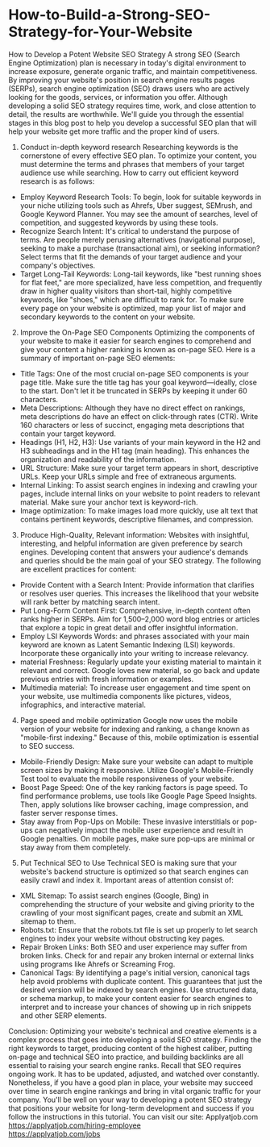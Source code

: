 # How-to-Build-a-Strong-SEO-Strategy-for-Your-Website
How to Develop a Potent Website SEO Strategy
A strong SEO (Search Engine Optimization) plan is necessary in today's digital environment to increase exposure, generate organic traffic, and maintain competitiveness. By improving your website's position in search engine results pages (SERPs), search engine optimization (SEO) draws users who are actively looking for the goods, services, or information you offer. Although developing a solid SEO strategy requires time, work, and close attention to detail, the results are worthwhile. We'll guide you through the essential stages in this blog post to help you develop a successful SEO plan that will help your website get more traffic and the proper kind of users.

1. Conduct in-depth keyword research
Researching keywords is the cornerstone of every effective SEO plan. To optimize your content, you must determine the terms and phrases that members of your target audience use while searching. How to carry out efficient keyword research is as follows:

- Employ Keyword Research Tools: To begin, look for suitable keywords in your niche utilizing tools such as Ahrefs, Uber suggest, SEMrush, and Google Keyword Planner. You may see the amount of searches, level of competition, and suggested keywords by using these tools.
- Recognize Search Intent: It's critical to understand the purpose of terms. Are people merely perusing alternatives (navigational purpose), seeking to make a purchase (transactional aim), or seeking information? Select terms that fit the demands of your target audience and your company's objectives.
- Target Long-Tail Keywords: Long-tail keywords, like "best running shoes for flat feet," are more specialized, have less competition, and frequently draw in higher quality visitors than short-tail, highly competitive keywords, like "shoes," which are difficult to rank for.
To make sure every page on your website is optimized, map your list of major and secondary keywords to the content on your website.

2. Improve the On-Page SEO Components
Optimizing the components of your website to make it easier for search engines to comprehend and give your content a higher ranking is known as on-page SEO. Here is a summary of important on-page SEO elements:

- Title Tags: One of the most crucial on-page SEO components is your page title. Make sure the title tag has your goal keyword—ideally, close to the start. Don't let it be truncated in SERPs by keeping it under 60 characters.
- Meta Descriptions: Although they have no direct effect on rankings, meta descriptions do have an effect on click-through rates (CTR). Write 160 characters or less of succinct, engaging meta descriptions that contain your target keyword.
- Headings (H1, H2, H3): Use variants of your main keyword in the H2 and H3 subheadings and in the H1 tag (main heading). This enhances the organization and readability of the information.
- URL Structure: Make sure your target term appears in short, descriptive URLs. Keep your URLs simple and free of extraneous arguments.
- Internal Linking: To assist search engines in indexing and crawling your pages, include internal links on your website to point readers to relevant material. Make sure your anchor text is keyword-rich.
- Image optimization: To make images load more quickly, use alt text that contains pertinent keywords, descriptive filenames, and compression.

3. Produce High-Quality, Relevant information: 
Websites with insightful, interesting, and helpful information are given preference by search engines. Developing content that answers your audience's demands and queries should be the main goal of your SEO strategy. The following are excellent practices for content:

- Provide Content with a Search Intent: Provide information that clarifies or resolves user queries. This increases the likelihood that your website will rank better by matching search intent.
- Put Long-Form Content First: Comprehensive, in-depth content often ranks higher in SERPs. Aim for 1,500–2,000 word blog entries or articles that explore a topic in great detail and offer insightful information.
- Employ LSI Keywords Words: and phrases associated with your main keyword are known as Latent Semantic Indexing (LSI) keywords. Incorporate these organically into your writing to increase relevancy.
- material Freshness: Regularly update your existing material to maintain it relevant and correct. Google loves new material, so go back and update previous entries with fresh information or examples.
- Multimedia material: To increase user engagement and time spent on your website, use multimedia components like pictures, videos, infographics, and interactive material.

4. Page speed and mobile optimization
Google now uses the mobile version of your website for indexing and ranking, a change known as "mobile-first indexing." Because of this, mobile optimization is essential to SEO success.

- Mobile-Friendly Design: Make sure your website can adapt to multiple screen sizes by making it responsive. Utilize Google's Mobile-Friendly Test tool to evaluate the mobile responsiveness of your website.
- Boost Page Speed: One of the key ranking factors is page speed. To find performance problems, use tools like Google Page Speed Insights. Then, apply solutions like browser caching, image compression, and faster server response times.
- Stay away from Pop-Ups on Mobile: These invasive interstitials or pop-ups can negatively impact the mobile user experience and result in Google penalties. On mobile pages, make sure pop-ups are minimal or stay away from them completely.

5. Put Technical SEO to Use
Technical SEO is making sure that your website's backend structure is optimized so that search engines can easily crawl and index it. Important areas of attention consist of:

- XML Sitemap: To assist search engines (Google, Bing) in comprehending the structure of your website and giving priority to the crawling of your most significant pages, create and submit an XML sitemap to them.
- Robots.txt: Ensure that the robots.txt file is set up properly to let search engines to index your website without obstructing key pages.
- Repair Broken Links: Both SEO and user experience may suffer from broken links. Check for and repair any broken internal or external links using programs like Ahrefs or Screaming Frog.
- Canonical Tags: By identifying a page's initial version, canonical tags help avoid problems with duplicate content. This guarantees that just the desired version will be indexed by search engines.
Use structured data, or schema markup, to make your content easier for search engines to interpret and to increase your chances of showing up in rich snippets and other SERP elements.

Conclusion:
Optimizing your website's technical and creative elements is a complex process that goes into developing a solid SEO strategy. Finding the right keywords to target, producing content of the highest caliber, putting on-page and technical SEO into practice, and building backlinks are all essential to raising your search engine ranks. Recall that SEO requires ongoing work. It has to be updated, adjusted, and watched over constantly. Nonetheless, if you have a good plan in place, your website may succeed over time in search engine rankings and bring in vital organic traffic for your company. You'll be well on your way to developing a potent SEO strategy that positions your website for long-term development and success if you follow the instructions in this tutorial.
You can visit our site: Applyatjob.com<br>
 https://applyatjob.com/hiring-employee<br>
https://applyatjob.com/jobs
